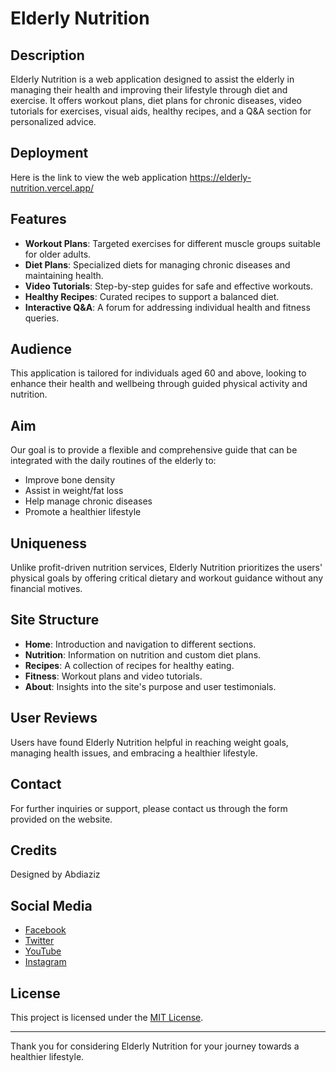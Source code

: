 # Elderly Nutrition

## Description
Elderly Nutrition is a web application designed to assist the elderly in managing their health and improving their lifestyle through diet and exercise. It offers workout plans, diet plans for chronic diseases, video tutorials for exercises, visual aids, healthy recipes, and a Q&A section for personalized advice.

## Deployment 
Here is the link to view the web application https://elderly-nutrition.vercel.app/

## Features
- **Workout Plans**: Targeted exercises for different muscle groups suitable for older adults.
- **Diet Plans**: Specialized diets for managing chronic diseases and maintaining health.
- **Video Tutorials**: Step-by-step guides for safe and effective workouts.
- **Healthy Recipes**: Curated recipes to support a balanced diet.
- **Interactive Q&A**: A forum for addressing individual health and fitness queries.

## Audience
This application is tailored for individuals aged 60 and above, looking to enhance their health and wellbeing through guided physical activity and nutrition.

## Aim
Our goal is to provide a flexible and comprehensive guide that can be integrated with the daily routines of the elderly to:
- Improve bone density
- Assist in weight/fat loss
- Help manage chronic diseases
- Promote a healthier lifestyle

## Uniqueness
Unlike profit-driven nutrition services, Elderly Nutrition prioritizes the users' physical goals by offering critical dietary and workout guidance without any financial motives.

## Site Structure
- **Home**: Introduction and navigation to different sections.
- **Nutrition**: Information on nutrition and custom diet plans.
- **Recipes**: A collection of recipes for healthy eating.
- **Fitness**: Workout plans and video tutorials.
- **About**: Insights into the site's purpose and user testimonials.

## User Reviews
Users have found Elderly Nutrition helpful in reaching weight goals, managing health issues, and embracing a healthier lifestyle.

## Contact
For further inquiries or support, please contact us through the form provided on the website.

## Credits
Designed by Abdiaziz

## Social Media
- [Facebook](#)
- [Twitter](#)
- [YouTube](#)
- [Instagram](#)

## License
This project is licensed under the [MIT License](LICENSE.txt).

---

Thank you for considering Elderly Nutrition for your journey towards a healthier lifestyle.




